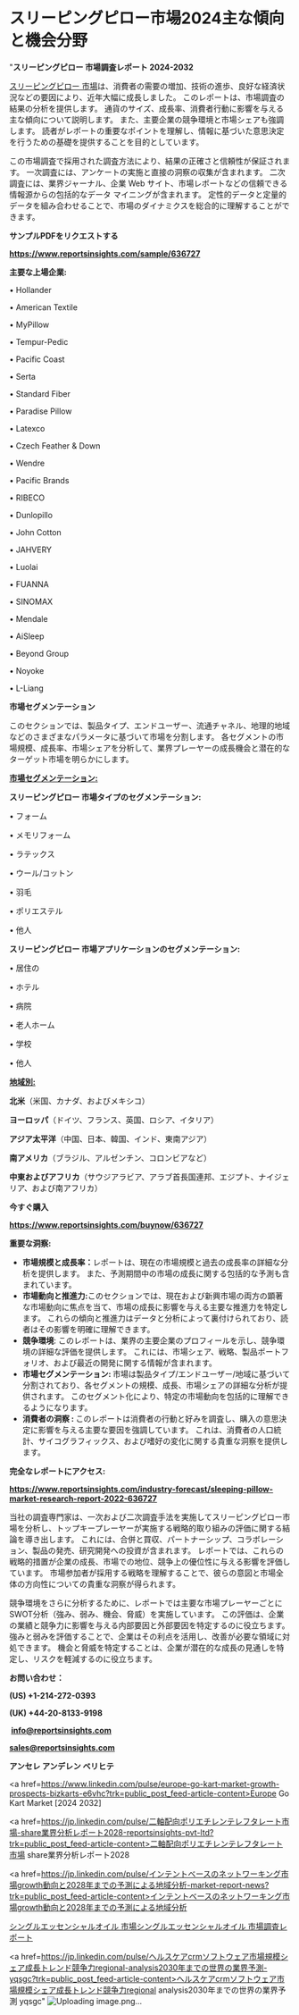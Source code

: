 # スリーピングピロー市場2024主な傾向と機会分野

"<strong>スリーピングピロー 市場調査レポート 2024-2032</strong>

<a href=https://www.reportsinsights.com/sample/636727>スリーピングピロー 市場</a>は、消費者の需要の増加、技術の進歩、良好な経済状況などの要因により、近年大幅に成長しました。 このレポートは、市場調査の結果の分析を提供します。 通貨のサイズ、成長率、消費者行動に影響を与える主な傾向について説明します。 また、主要企業の競争環境と市場シェアも強調します。 読者がレポートの重要なポイントを理解し、情報に基づいた意思決定を行うための基礎を提供することを目的としています。

この市場調査で採用された調査方法により、結果の正確さと信頼性が保証されます。 一次調査には、アンケートの実施と直接の洞察の収集が含まれます。 二次調査には、業界ジャーナル、企業 Web サイト、市場レポートなどの信頼できる情報源からの包括的なデータ マイニングが含まれます。 定性的データと定量的データを組み合わせることで、市場のダイナミクスを総合的に理解することができます。

<strong><b>サンプルPDFをリクエストする</b></strong>

<a href=https://www.reportsinsights.com/sample/636727><strong><u>https://www.reportsinsights.com/sample/636727</u></strong></a>

<strong>主要な上場企業:</strong>

• Hollander

• American Textile

• MyPillow

• Tempur-Pedic

• Pacific Coast

• Serta

• Standard Fiber

• Paradise Pillow

• Latexco

• Czech Feather & Down

• Wendre

• Pacific Brands

• RIBECO

• Dunlopillo

• John Cotton

• JAHVERY

• Luolai

• FUANNA

• SINOMAX

• Mendale

• AiSleep

• Beyond Group

• Noyoke

• L-Liang

<strong>市場セグメンテーション</strong>

このセクションでは、製品タイプ、エンドユーザー、流通チャネル、地理的地域などのさまざまなパラメータに基づいて市場を分割します。 各セグメントの市場規模、成長率、市場シェアを分析して、業界プレーヤーの成長機会と潜在的なターゲット市場を明らかにします。

<strong><u>市場セグメンテーション</u></strong><strong><u>:</u></strong>

<strong>スリーピングピロー 市場タイプのセグメンテーション:</strong>

• フォーム

• メモリフォーム

• ラテックス

• ウール/コットン

• 羽毛

• ポリエステル

• 他人

<strong>スリーピングピロー 市場アプリケーションのセグメンテーション:</strong>

• 居住の

• ホテル

• 病院

• 老人ホーム

• 学校

• 他人

<strong><u>地域別</u></strong><strong><u>:</u></strong>

<strong>北米</strong>（米国、カナダ、およびメキシコ）

<strong>ヨーロッパ</strong>（ドイツ、フランス、英国、ロシア、イタリア）

<strong>アジア太平洋</strong>（中国、日本、韓国、インド、東南アジア）

<strong>南アメリカ</strong>（ブラジル、アルゼンチン、コロンビアなど）

<strong>中東およびアフリカ</strong>（サウジアラビア、アラブ首長国連邦、エジプト、ナイジェリア、および南アフリカ）

<strong>今すぐ購入</strong>

<a href=https://www.reportsinsights.com/buynow/636727><strong><u>https://www.reportsinsights.com/buynow/636727</u></strong></a>

<strong>重要な洞察:</strong>
<ul>
  <li><strong>市場規模と成長率：</strong>レポートは、現在の市場規模と過去の成長率の詳細な分析を提供します。 また、予測期間中の市場の成長に関する包括的な予測も含まれています。</li>
  <li><strong>市場動向と推進力:</strong>このセクションでは、現在および新興市場の両方の顕著な市場動向に焦点を当て、市場の成長に影響を与える主要な推進力を特定します。 これらの傾向と推進力はデータと分析によって裏付けられており、読者はその影響を明確に理解できます。</li>
  <li><strong>競争環境</strong>: このレポートは、業界の主要企業のプロフィールを示し、競争環境の詳細な評価を提供します。 これには、市場シェア、戦略、製品ポートフォリオ、および最近の開発に関する情報が含まれます。</li>
  <li><strong>市場セグメンテーション: </strong>市場は製品タイプ/エンドユーザー/地域に基づいて分割されており、各セグメントの規模、成長、市場シェアの詳細な分析が提供されます。 このセグメント化により、特定の市場動向を包括的に理解できるようになります。</li>
  <li><strong>消費者の洞察 : </strong>このレポートは消費者の行動と好みを調査し、購入の意思決定に影響を与える主要な要因を強調しています。 これは、消費者の人口統計、サイコグラフィックス、および嗜好の変化に関する貴重な洞察を提供します。</li>
</ul>
<strong>完全なレポートにアクセス:</strong>

<a href=https://www.reportsinsights.com/industry-forecast/sleeping-pillow-market-research-report-2022-636727><strong><u><b>https://www.reportsinsights.com/industry-forecast/sleeping-pillow-market-research-report-2022-636727</b></u></strong></a>

当社の調査専門家は、一次および二次調査手法を実施してスリーピングピロー市場を分析し、トップキープレーヤーが実施する戦略的取り組みの評価に関する結論を導き出します。 これには、合併と買収、パートナーシップ、コラボレーション、製品の発売、研究開発への投資が含まれます。 レポートでは、これらの戦略的措置が企業の成長、市場での地位、競争上の優位性に与える影響を評価しています。 市場参加者が採用する戦略を理解することで、彼らの意図と市場全体の方向性についての貴重な洞察が得られます。

競争環境をさらに分析するために、レポートでは主要な市場プレーヤーごとにSWOT分析（強み、弱み、機会、脅威）を実施しています。 この評価は、企業の業績と競争力に影響を与える内部要因と外部要因を特定するのに役立ちます。 強みと弱みを評価することで、企業はその利点を活用し、改善が必要な領域に対処できます。 機会と脅威を特定することは、企業が潜在的な成長の見通しを特定し、リスクを軽減するのに役立ちます。

<strong>お問い合わせ：</strong>

<strong>(US) +1-214-272-0393</strong>

<strong>(UK) +44-20-8133-9198</strong>

<strong> </strong><a href=info@reportsinsights.com><strong><u>info@reportsinsights.com</u></strong></a>

<a href=sales@reportsinsights.com><strong><u>sales@reportsinsights.com</u></strong></a>

<strong>アンセレ アンデレン ベリヒテ</strong>

<a href=https://www.linkedin.com/pulse/europe-go-kart-market-growth-prospects-bizkarts-e6vhc?trk=public_post_feed-article-content>Europe Go Kart Market [2024 2032]</a>

<a href=https://jp.linkedin.com/pulse/二軸配向ポリエチレンテレフタレート市場-share業界分析レポート2028-reportsinsights-pvt-ltd?trk=public_post_feed-article-content>二軸配向ポリエチレンテレフタレート市場 share業界分析レポート2028</a>

<a href=https://jp.linkedin.com/pulse/インテントベースのネットワーキング市場growth動向と2028年までの予測による地域分析-market-report-news?trk=public_post_feed-article-content>インテントベースのネットワーキング市場growth動向と2028年までの予測による地域分析</a>

<a href=https://www.linkedin.com/pulse/シングルエッセンシャルオイル-市場シングルエッセンシャルオイル-市場調査レポート-reportsinsights-pvt-ltd/>シングルエッセンシャルオイル 市場シングルエッセンシャルオイル 市場調査レポート</a>

<a href=https://jp.linkedin.com/pulse/ヘルスケアcrmソフトウェア市場規模シェア成長トレンド競争力regional-analysis2030年までの世界の業界予測-yqsgc?trk=public_post_feed-article-content>ヘルスケアcrmソフトウェア市場規模シェア成長トレンド競争力regional analysis2030年までの世界の業界予測 yqsgc</a>"
![Uploading image.png…]()
